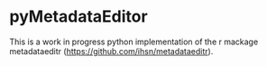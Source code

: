 # pyMetadataEditor

This is a work in progress python implementation of the r mackage metadataeditr (https://github.com/ihsn/metadataeditr).